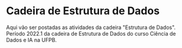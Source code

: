 # Cadeira de Estrutura de Dados

Aqui vão ser postadas as atividades da cadeira "Estrutura de Dados".
Período 2022.1 da cadeira de Estrutura de Dados do curso Ciência de Dados e IA na UFPB.
